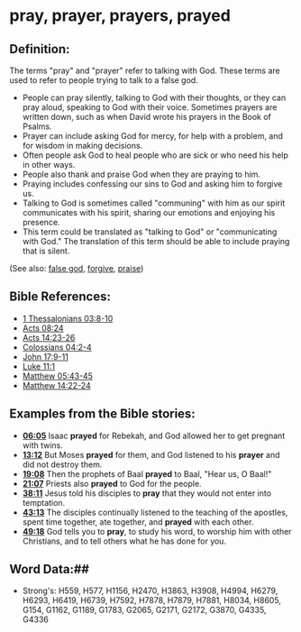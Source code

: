 # pray, prayer, prayers, prayed #

## Definition: ##

The terms "pray" and "prayer" refer to talking with God. These terms are used to refer to people trying to talk to a false god.

* People can pray silently, talking to God with their thoughts, or they can pray aloud, speaking to God with their voice. Sometimes prayers are written down, such as when David wrote his prayers in the Book of Psalms.
* Prayer can include asking God for mercy, for help with a problem, and for wisdom in making decisions.
* Often people ask God to heal people who are sick or who need his help in other ways.
* People also thank and praise God when they are praying to him.
* Praying includes confessing our sins to God and asking him to forgive us.
* Talking to God is sometimes called "communing" with him as our spirit communicates with his spirit, sharing our emotions and enjoying his presence.
* This term could be translated as "talking to God" or "communicating with God." The translation of this term should be able to include praying that is silent.

(See also: [false god](falsegod.md), [forgive](forgive.md), [praise](../other/praise.md))

## Bible References: ##

* [1 Thessalonians 03:8-10](rc://en/tn/help/1th/03/08)
* [Acts 08:24](rc://en/tn/help/act/08/24)
* [Acts 14:23-26](rc://en/tn/help/act/14/23)
* [Colossians 04:2-4](rc://en/tn/help/col/04/02)
* [John 17:9-11](rc://en/tn/help/jhn/17/09)
* [Luke 11:1](rc://en/tn/help/luk/11/01)
* [Matthew 05:43-45](rc://en/tn/help/mat/05/43)
* [Matthew 14:22-24](rc://en/tn/help/mat/14/22)

## Examples from the Bible stories: ##

* __[06:05](rc://en/tn/help/obs/06/05)__  Isaac __prayed__ for Rebekah, and God allowed her to get pregnant with twins.
* __[13:12](rc://en/tn/help/obs/13/12)__  But Moses __prayed__ for them, and God listened to his __prayer__ and did not destroy them.
* __[19:08](rc://en/tn/help/obs/19/08)__  Then the prophets of Baal __prayed__ to Baal, "Hear us, O Baal!"
* __[21:07](rc://en/tn/help/obs/21/07)__  Priests also __prayed__ to God for the people.
* __[38:11](rc://en/tn/help/obs/38/11)__  Jesus told his disciples to __pray__ that they would not enter into temptation.
* __[43:13](rc://en/tn/help/obs/43/13)__ The disciples continually listened to the teaching of the apostles, spent time together, ate together, and __prayed__ with each other.
* __[49:18](rc://en/tn/help/obs/49/18)__  God tells you to __pray__, to study his word, to worship him with other Christians, and to tell others what he has done for you.

## Word Data:##

* Strong's: H559, H577, H1156, H2470, H3863, H3908, H4994, H6279, H6293, H6419, H6739, H7592, H7878, H7879, H7881, H8034, H8605, G154, G1162, G1189, G1783, G2065, G2171, G2172, G3870, G4335, G4336
